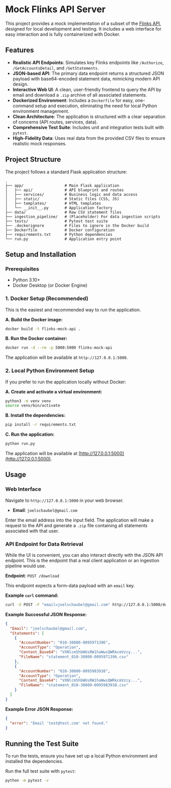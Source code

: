 # Mock Flinks API Server

This project provides a mock implementation of a subset of the [Flinks API](https://docs.flinks.com/docs/welcome?_gl=1*je0k2v*_gcl_au*NDY3Mzk0Mzc5LjE3NTEwNDk5NzU.), designed for local development and testing. It includes a web interface for easy interaction and is fully containerized with Docker.

## Features

- **Realistic API Endpoints**: Simulates key Flinks endpoints like `/Authorize`, `/GetAccountsDetail`, and `/GetStatements`.
- **JSON-based API**: The primary data endpoint returns a structured JSON payload with base64-encoded statement data, mimicking modern API design.
- **Interactive Web UI**: A clean, user-friendly frontend to query the API by email and download a `.zip` archive of all associated statements.
- **Dockerized Environment**: Includes a `Dockerfile` for easy, one-command setup and execution, eliminating the need for local Python environment management.
- **Clean Architecture**: The application is structured with a clear separation of concerns (API routes, services, data).
- **Comprehensive Test Suite**: Includes unit and integration tests built with `pytest`.
- **High-Fidelity Data**: Uses real data from the provided CSV files to ensure realistic mock responses.

## Project Structure

The project follows a standard Flask application structure:

```
.
├── app/                  # Main Flask application
│   ├── api/              # API blueprint and routes
│   ├── services/         # Business logic and data access
│   ├── static/           # Static files (CSS, JS)
│   ├── templates/        # HTML templates
│   └── __init__.py       # Application factory
├── data/                 # Raw CSV statement files
├── ingestion_pipeline/   # (Placeholder) For data ingestion scripts
├── tests/                # Pytest test suite
├── .dockerignore         # Files to ignore in the Docker build
├── Dockerfile            # Docker configuration
├── requirements.txt      # Python dependencies
└── run.py                # Application entry point
```

## Setup and Installation

### Prerequisites

- Python 3.10+
- Docker Desktop (or Docker Engine)

### 1. Docker Setup (Recommended)

This is the easiest and recommended way to run the application.

**A. Build the Docker image:**
```bash
docker build -t flinks-mock-api .
```

**B. Run the Docker container:**
```bash
docker run -d --rm -p 5000:5000 flinks-mock-api
```
The application will be available at `http://127.0.0.1:5000`.

### 2. Local Python Environment Setup

If you prefer to run the application locally without Docker:

**A. Create and activate a virtual environment:**
```bash
python3 -m venv venv
source venv/bin/activate
```

**B. Install the dependencies:**
```bash
pip install -r requirements.txt
```

**C. Run the application:**
```bash
python run.py
```
The application will be available at [http://127.0.0.1:5000](http://127.0.0.1:5000).


## Usage

### Web Interface

Navigate to `http://127.0.0.1:5000` in your web browser.

- **Email**: `joelschaubel@gmail.com`

Enter the email address into the input field. The application will make a request to the API and generate a `.zip` file containing all statements associated with that user.

### API Endpoint for Data Retrieval

While the UI is convenient, you can also interact directly with the JSON API endpoint. This is the endpoint that a real client application or an ingestion pipeline would use.

**Endpoint**: `POST /download`

This endpoint expects a form-data payload with an `email` key.

**Example `curl` command:**
```bash
curl -X POST -F "email=joelschaubel@gmail.com" http://127.0.0.1:5000/download
```

**Example Successful JSON Response:**
```json
{
  "Email": "joelschaubel@gmail.com",
  "Statements": [
    {
      "AccountNumber": "010-30800-0095971396",
      "AccountType": "Operation",
      "Content_Base64": "VXNlcm5hbWUsRW1haWwsQWRkcmVzcy...",
      "FileName": "statement_010-30800-0095971396.csv"
    },
    {
      "AccountNumber": "010-30800-0095983938",
      "AccountType": "Operation",
      "Content_Base64": "VXNlcm5hbWUsRW1haWwsQWRkcmVzcy...",
      "FileName": "statement_010-30800-0095983938.csv"
    }
  ]
}
```

**Example Error JSON Response:**
```json
{
  "error": "Email 'test@test.com' not found."
}
```

## Running the Test Suite

To run the tests, ensure you have set up a local Python environment and installed the dependencies.

Run the full test suite with `pytest`:
```bash
python -m pytest -v
```
